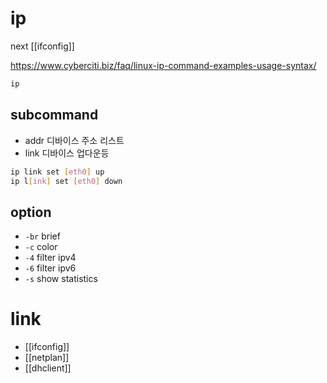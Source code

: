 # ip
next [[ifconfig]] 

https://www.cyberciti.biz/faq/linux-ip-command-examples-usage-syntax/

```sh
ip 
```

## subcommand
- addr  디바이스 주소 리스트
- link  디바이스 업다운등
```sh
ip link set [eth0] up
ip l[ink] set [eth0] down
```

## option
- `-br` brief
- `-c`  color
- `-4`  filter ipv4
- `-6`  filter ipv6
- `-s`  show statistics

# link
- [[ifconfig]]
- [[netplan]]
- [[dhclient]]
